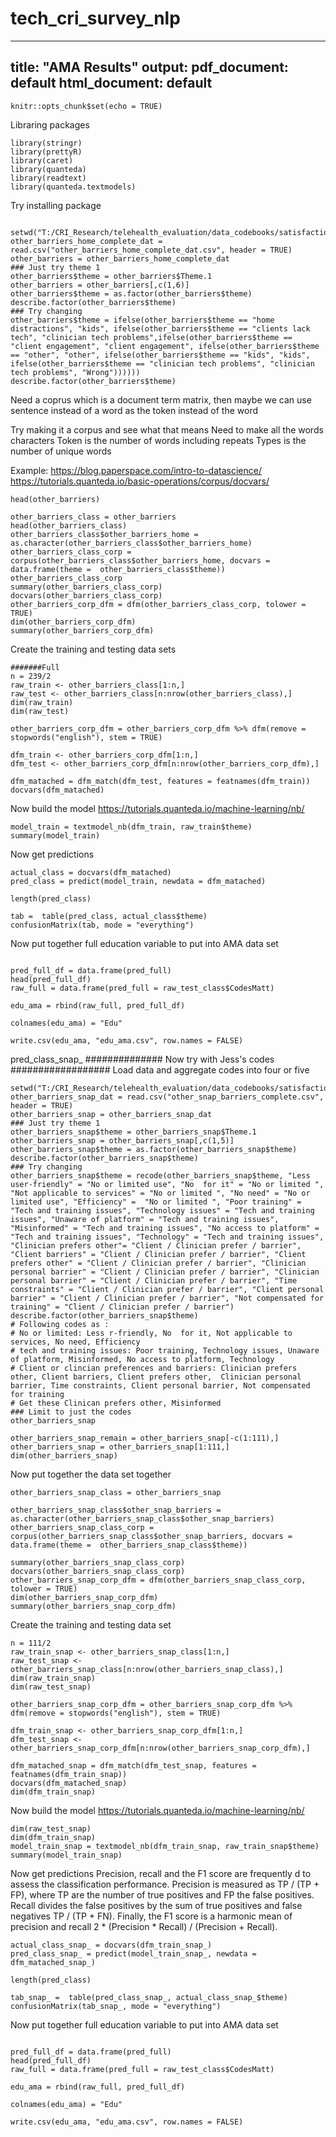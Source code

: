 # tech_cri_survey_nlp
---
title: "AMA Results"
output:
  pdf_document: default
  html_document: default
---

```{r setup, include=FALSE}
knitr::opts_chunk$set(echo = TRUE)
```
Libraring packages
```{r}
library(stringr)
library(prettyR)
library(caret)
library(quanteda)
library(readtext)
library(quanteda.textmodels)
```

Try installing package
```{r}

setwd("T:/CRI_Research/telehealth_evaluation/data_codebooks/satisfaction/clinician_qual")
other_barriers_home_complete_dat = read.csv("other_barriers_home_complete_dat.csv", header = TRUE)
other_barriers = other_barriers_home_complete_dat
### Just try theme 1
other_barriers$theme = other_barriers$Theme.1
other_barriers = other_barriers[,c(1,6)]
other_barriers$theme = as.factor(other_barriers$theme)
describe.factor(other_barriers$theme)
### Try changing
other_barriers$theme = ifelse(other_barriers$theme == "home distractions", "kids", ifelse(other_barriers$theme == "clients lack tech", "clinician tech problems",ifelse(other_barriers$theme == "client engagement", "client engagement", ifelse(other_barriers$theme == "other", "other", ifelse(other_barriers$theme == "kids", "kids", ifelse(other_barriers$theme == "clinician tech problems", "clinician tech problems", "Wrong"))))))
describe.factor(other_barriers$theme)
```
Need a coprus which is a document term matrix, then maybe we can use sentence instead of a word as the token instead of the word

Try making it a corpus and see what that means
Need to make all the words characters
Token is the number of words including repeats
Types is the number of unique words

Example: https://blog.paperspace.com/intro-to-datascience/
https://tutorials.quanteda.io/basic-operations/corpus/docvars/
```{r}
head(other_barriers)

other_barriers_class = other_barriers
head(other_barriers_class)
other_barriers_class$other_barriers_home = as.character(other_barriers_class$other_barriers_home)
other_barriers_class_corp = corpus(other_barriers_class$other_barriers_home, docvars = data.frame(theme =  other_barriers_class$theme))
other_barriers_class_corp
summary(other_barriers_class_corp)
docvars(other_barriers_class_corp)
other_barriers_corp_dfm = dfm(other_barriers_class_corp, tolower = TRUE)
dim(other_barriers_corp_dfm)
summary(other_barriers_corp_dfm)
```
Create the training and testing data sets 
```{r}
#######Full
n = 239/2
raw_train <- other_barriers_class[1:n,]
raw_test <- other_barriers_class[n:nrow(other_barriers_class),]
dim(raw_train)
dim(raw_test)

other_barriers_corp_dfm = other_barriers_corp_dfm %>% dfm(remove = stopwords("english"), stem = TRUE)

dfm_train <- other_barriers_corp_dfm[1:n,]
dfm_test <- other_barriers_corp_dfm[n:nrow(other_barriers_corp_dfm),]

dfm_matached = dfm_match(dfm_test, features = featnames(dfm_train))
docvars(dfm_matached)

```
Now build the model
https://tutorials.quanteda.io/machine-learning/nb/
```{r}
model_train = textmodel_nb(dfm_train, raw_train$theme)
summary(model_train)
```
Now get predictions
```{r}
actual_class = docvars(dfm_matached)
pred_class = predict(model_train, newdata = dfm_matached)

length(pred_class)

tab =  table(pred_class, actual_class$theme)
confusionMatrix(tab, mode = "everything")
```
Now put together full education variable to put into AMA data set
```{r}

pred_full_df = data.frame(pred_full)
head(pred_full_df)
raw_full = data.frame(pred_full = raw_test_class$CodesMatt)

edu_ama = rbind(raw_full, pred_full_df)

colnames(edu_ama) = "Edu"

write.csv(edu_ama, "edu_ama.csv", row.names = FALSE)
```
pred_class_snap_
##############
Now try with Jess's codes
##################
Load data and aggregate codes into four or five
```{r}
setwd("T:/CRI_Research/telehealth_evaluation/data_codebooks/satisfaction/clinician_qual")
other_barriers_snap_dat = read.csv("other_snap_barriers_complete.csv", header = TRUE)
other_barriers_snap = other_barriers_snap_dat
### Just try theme 1
other_barriers_snap$theme = other_barriers_snap$Theme.1
other_barriers_snap = other_barriers_snap[,c(1,5)]
other_barriers_snap$theme = as.factor(other_barriers_snap$theme)
describe.factor(other_barriers_snap$theme)
### Try changing
other_barriers_snap$theme = recode(other_barriers_snap$theme, "Less user-friendly" = "No or limited use", "No  for it" = "No or limited ", "Not applicable to services" = "No or limited ", "No need" = "No or limited use", "Efficiency" =  "No or limited ", "Poor training" = "Tech and training issues", "Technology issues" = "Tech and training issues", "Unaware of platform" = "Tech and training issues", "Misinformed" = "Tech and training issues", "No access to platform" = "Tech and training issues", "Technology" = "Tech and training issues", "Clinician prefers other"= "Client / Clinician prefer / barrier", "Client barriers" = "Client / Clinician prefer / barrier", "Client prefers other" = "Client / Clinician prefer / barrier", "Clinician personal barrier" = "Client / Clinician prefer / barrier", "Clinician personal barrier" = "Client / Clinician prefer / barrier", "Time constraints" = "Client / Clinician prefer / barrier", "Client personal barrier" = "Client / Clinician prefer / barrier", "Not compensated for training" = "Client / Clinician prefer / barrier")
describe.factor(other_barriers_snap$theme)
# Following codes as :
# No or limited: Less r-friendly, No  for it, Not applicable to services, No need, Efficiency 
# tech and training issues: Poor training, Technology issues, Unaware of platform, Misinformed, No access to platform, Technology  
# Client or clincian preferences and barriers: Clinician prefers other, Client barriers, Client prefers other,  Clinician personal barrier, Time constraints, Client personal barrier, Not compensated for training
# Get these Clinican prefers other, Misinformed 
### Limit to just the codes
other_barriers_snap

other_barriers_snap_remain = other_barriers_snap[-c(1:111),]
other_barriers_snap = other_barriers_snap[1:111,]
dim(other_barriers_snap)
```
Now put together the data set together
```{r}
other_barriers_snap_class = other_barriers_snap

other_barriers_snap_class$other_snap_barriers = as.character(other_barriers_snap_class$other_snap_barriers)
other_barriers_snap_class_corp = corpus(other_barriers_snap_class$other_snap_barriers, docvars = data.frame(theme =  other_barriers_snap_class$theme))

summary(other_barriers_snap_class_corp)
docvars(other_barriers_snap_class_corp)
other_barriers_snap_corp_dfm = dfm(other_barriers_snap_class_corp, tolower = TRUE)
dim(other_barriers_snap_corp_dfm)
summary(other_barriers_snap_corp_dfm)

```
Create the training and testing data set
```{r}
n = 111/2
raw_train_snap <- other_barriers_snap_class[1:n,]
raw_test_snap <- other_barriers_snap_class[n:nrow(other_barriers_snap_class),]
dim(raw_train_snap)
dim(raw_test_snap)

other_barriers_snap_corp_dfm = other_barriers_snap_corp_dfm %>% dfm(remove = stopwords("english"), stem = TRUE)

dfm_train_snap <- other_barriers_snap_corp_dfm[1:n,]
dfm_test_snap <- other_barriers_snap_corp_dfm[n:nrow(other_barriers_snap_corp_dfm),]

dfm_matached_snap = dfm_match(dfm_test_snap, features = featnames(dfm_train_snap))
docvars(dfm_matached_snap)
dim(dfm_train_snap)
```
Now build the model
https://tutorials.quanteda.io/machine-learning/nb/
```{r}
dim(raw_test_snap)
dim(dfm_train_snap)
model_train_snap = textmodel_nb(dfm_train_snap, raw_train_snap$theme)
summary(model_train_snap)
```
Now get predictions
Precision, recall and the F1 score are frequently d to assess the classification performance. Precision is measured as TP / (TP + FP), where TP are the number of true positives and FP the false positives. Recall divides the false positives by the sum of true positives and false negatives TP / (TP + FN). Finally, the F1 score is a harmonic mean of precision and recall 2 * (Precision * Recall) / (Precision + Recall).
```{r}
actual_class_snap_ = docvars(dfm_train_snap_)
pred_class_snap_ = predict(model_train_snap_, newdata = dfm_matached_snap_)

length(pred_class)

tab_snap_ =  table(pred_class_snap_, actual_class_snap_$theme)
confusionMatrix(tab_snap_, mode = "everything")
```
Now put together full education variable to put into AMA data set
```{r}

pred_full_df = data.frame(pred_full)
head(pred_full_df)
raw_full = data.frame(pred_full = raw_test_class$CodesMatt)

edu_ama = rbind(raw_full, pred_full_df)

colnames(edu_ama) = "Edu"

write.csv(edu_ama, "edu_ama.csv", row.names = FALSE)
```

